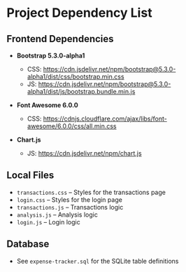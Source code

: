 # Project Dependency List

## Frontend Dependencies
- **Bootstrap 5.3.0-alpha1**  
  - CSS: https://cdn.jsdelivr.net/npm/bootstrap@5.3.0-alpha1/dist/css/bootstrap.min.css  
  - JS: https://cdn.jsdelivr.net/npm/bootstrap@5.3.0-alpha1/dist/js/bootstrap.bundle.min.js

- **Font Awesome 6.0.0**  
  - CSS: https://cdnjs.cloudflare.com/ajax/libs/font-awesome/6.0.0/css/all.min.css

- **Chart.js**  
  - JS: https://cdn.jsdelivr.net/npm/chart.js

## Local Files
- `transactions.css` – Styles for the transactions page  
- `login.css` – Styles for the login page  
- `transactions.js` – Transactions logic  
- `analysis.js` – Analysis logic  
- `login.js` – Login logic

## Database
- See `expense-tracker.sql` for the SQLite table definitions  
